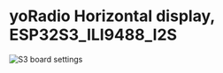 # yoRadio Horizontal display, ESP32S3_ILI9488_I2S
![S3 board settings](https://github.com/user-attachments/assets/b992a90c-ad2a-4e8b-abdc-4092146dcd2e)
